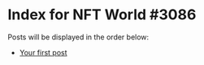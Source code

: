 # Index for NFT World #3086
Posts will be displayed in the order below:

- [Your first post](./001-first.md)

